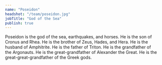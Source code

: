 ```yaml
---
name: "Poseidon"
headshot: "/team/poseidon.jpg"
jobTitle: "God of the Sea"
publish: true
---
```


Poseidon is the god of the sea, earthquakes, and horses. He is the son of Cronus and Rhea. He is the brother of Zeus, Hades, and Hera. He is the husband of Amphitrite. He is the father of Triton. He is the grandfather of the Argonauts. He is the great-grandfather of Alexander the Great. He is the great-great-grandfather of the Greek gods.
